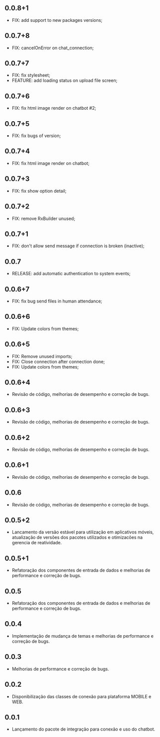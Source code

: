 ## 0.0.8+1

* FIX: add support to new packages versions;

## 0.0.7+8

* FIX: cancelOnError on chat_connection;

## 0.0.7+7

* FIX: fix stylesheet;
* FEATURE: add loading status on upload file screen;

## 0.0.7+6

* FIX: fix html image render on chatbot #2;

## 0.0.7+5

* FIX: fix bugs of version;

## 0.0.7+4

* FIX: fix html image render on chatbot;

## 0.0.7+3

* FIX: fix show option detail;

## 0.0.7+2

* FIX: remove RxBuilder unused;

## 0.0.7+1

* FIX: don't allow send message if connection is broken (inactive);

## 0.0.7

* RELEASE: add automatic authentication to system events;

## 0.0.6+7

* FIX: fix bug send files in human attendance;

## 0.0.6+6

* FIX: Update colors from themes;

## 0.0.6+5

* FIX: Remove unused imports;
* FIX: Close connection after connection done;
* FIX: Update colors from themes;

## 0.0.6+4

* Revisão de código, melhorias de desempenho e correção de bugs.

## 0.0.6+3

* Revisão de código, melhorias de desempenho e correção de bugs.

## 0.0.6+2

* Revisão de código, melhorias de desempenho e correção de bugs.

## 0.0.6+1

* Revisão de código, melhorias de desempenho e correção de bugs.

## 0.0.6

* Revisão de código, melhorias de desempenho e correção de bugs.

## 0.0.5+2

* Lancamento da versão estável para utilização em aplicativos móveis, atualização de versões dos pacotes utilizados e otimizacões na gerencia de reatividade.

## 0.0.5+1

* Refatoração dos componentes de entrada de dados e melhorias de performance e correção de bugs.

## 0.0.5

* Refatoração dos componentes de entrada de dados e melhorias de performance e correção de bugs.

## 0.0.4

* Implementação de mudança de temas e melhorias de performance e correção de bugs.

## 0.0.3

* Melhorias de performance e correção de bugs.

## 0.0.2

* Disponibilização das classes de conexão para plataforma MOBILE e WEB.

## 0.0.1

* Lançamento do pacote de integração para conexão e uso do chatbot.
